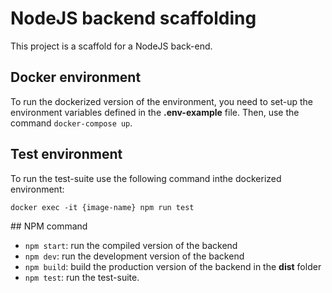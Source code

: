 # NodeJS backend scaffolding

This project is a scaffold for a NodeJS back-end.

## Docker environment

To run the dockerized version of the environment, you need to set-up the environment variables defined in the **.env-example** file. 
Then, use the command `docker-compose up`.

## Test environment

To run the test-suite use the following command inthe dockerized environment:

`docker exec -it {image-name} npm run test`

## NPM command

- `npm start`: run the compiled version of the backend
- `npm dev`: run the development version of the backend
- `npm build`: build the production version of the backend in the **dist** folder
- `npm test`: run the test-suite.